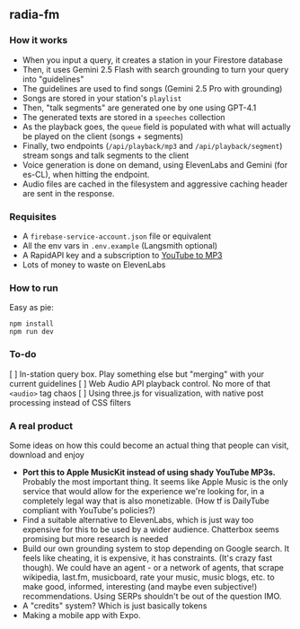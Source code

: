 ## radia-fm

### How it works

- When you input a query, it creates a station in your Firestore database
- Then, it uses Gemini 2.5 Flash with search grounding to turn your query into "guidelines"
- The guidelines are used to find songs (Gemini 2.5 Pro with grounding)
- Songs are stored in your station's `playlist`
- Then, "talk segments" are generated one by one using GPT-4.1
- The generated texts are stored in a `speeches` collection
- As the playback goes, the `queue` field is populated with what will actually be played on the client (songs + segments)
- Finally, two endpoints (`/api/playback/mp3` and `/api/playback/segment`) stream songs and talk segments to the client
- Voice generation is done on demand, using ElevenLabs and Gemini (for es-CL), when hitting the endpoint.
- Audio files are cached in the filesystem and aggressive caching header are sent in the response.

### Requisites

- A `firebase-service-account.json` file or equivalent
- All the env vars in `.env.example` (Langsmith optional)
- A RapidAPI key and a subscription to [YouTube to MP3](https://rapidapi.com/ezmp3/api/youtube-to-mp337)
- Lots of money to waste on ElevenLabs

### How to run

Easy as pie:

```
npm install
npm run dev
```

### To-do

[ ] In-station query box. Play something else but "merging" with your current guidelines
[ ] Web Audio API playback control. No more of that `<audio>` tag chaos
[ ] Using three.js for visualization, with native post processing instead of CSS filters

### A real product

Some ideas on how this could become an actual thing that people can visit, download and enjoy

- **Port this to Apple MusicKit instead of using shady YouTube MP3s.** Probably the most important thing. It seems like Apple Music is the only service that would allow for the experience we're looking for, in a completely legal way that is also monetizable. (How tf is DailyTube compliant with YouTube's policies?)
- Find a suitable alternative to ElevenLabs, which is just way too expensive for this to be used by a wider audience. Chatterbox seems promising but more research is needed
- Build our own grounding system to stop depending on Google search. It feels like cheating, it is expensive, it has constraints. (It's crazy fast though). We could have an agent - or a network of agents, that scrape wikipedia, last.fm, musicboard, rate your music, music blogs, etc. to make good, informed, interesting (and maybe even subjective!) recommendations. Using SERPs shouldn't be out of the question IMO.
- A "credits" system? Which is just basically tokens
- Making a mobile app with Expo.
